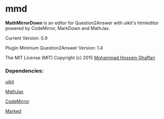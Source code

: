 # mmd

**MathMirrorDown** is an editor for Question2Answer with uikit's htmleditor powered by CodeMirror, MarkDown and MathJax.

Current Version: 0.9

Plugin Minimum Question2Answer Version: 1.4

The MIT License (MIT)
Copyright (c) 2015 [Mohammad Hossein Ghaffari](http://www.mhghaffari.ir)

### Dependencies: 
[uikit](http://getuikit.com)

[MathJax](http://mathjax.org)

[CodeMirror](http://codemirror.net/)

[Marked](https://github.com/chjj/marked)
